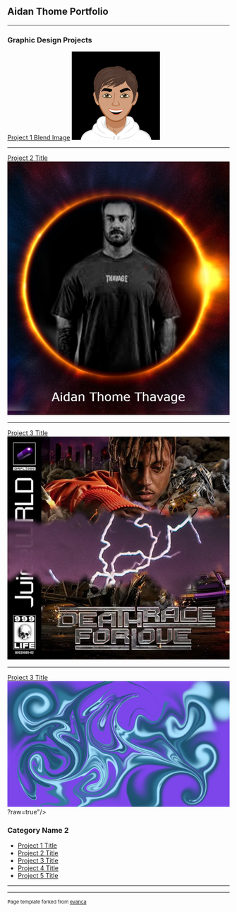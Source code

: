 ## Aidan Thome Portfolio

---

### Graphic Design Projects 

[Project 1 Blend Image](/sample_page)
<img src="images/me Avatar.png?raw=true"/>

---
[Project 2 Title](/pdf/sample_presentation.pdf)
<img src="images/CBUm period 4.jpg?raw=true"/>

---
[Project 3 Title](http://example.com/)
<img src="images/JuiceWLRD_DeathRaceForLove.jpg?raw=true"/>

---
[Project 3 Title](http://example.com/)
<img src="images/Untitled.png?raw=true"/>?raw=true"/>
### Category Name 2

- [Project 1 Title](http://example.com/)
- [Project 2 Title](http://example.com/)
- [Project 3 Title](http://example.com/)
- [Project 4 Title](http://example.com/)
- [Project 5 Title](http://example.com/)

---




---
<p style="font-size:11px">Page template forked from <a href="https://github.com/evanca/quick-portfolio">evanca</a></p>
<!-- Remove above link if you don't want to attibute -->
